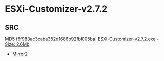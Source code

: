 # ESXi-Customizer-v2.7.2

## SRC
[MD5 f6f983ac3caba352d1686b92fbf005ba| ESXi-Customizer-v2.7.2.exe - Size: 2.6Mb ](https://versaweb.dl.sourceforge.net/project/tghautodesk/ESXi-Customizer-v2.7.2.exe)
* [Mirror2](http://vibsdepot.v-front.de/tools/ESXi-Customizer-v2.7.2.exe)
